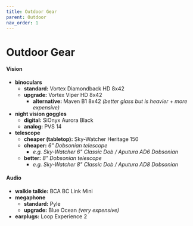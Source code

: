 ```yaml
---
title: Outdoor Gear
parent: Outdoor
nav_order: 1
---
```

# Outdoor Gear

#### Vision

- **binoculars** 
	- **standard:** Vortex Diamondback HD 8x42
	- **upgrade:** Vortex Viper HD 8x42
		- **alternative:** Maven B1 8x42 *(better glass but is heavier + more expensive)*
- **night vision goggles** 
	- **digital:** SiOnyx Aurora Black
	- **analog:** PVS 14
- **telescope**
	- **cheaper (tabletop):** Sky-Watcher Heritage 150
	- **cheaper:** *6" Dobsonian telescope*
		- *e.g. Sky-Watcher 6" Classic Dob / Aputura AD6 Dobsonian*
	- **better:** *8" Dobsonian telescope*
		- *e.g. Sky-Watcher 8" Classic Dob / Aputura AD8 Dobsonian*

#### Audio

- **walkie talkie:** BCA BC Link Mini
- **megaphone** 
	- **standard:** Pyle
	- **upgrade:** Blue Ocean *(very expensive)*
- **earplugs:** Loop Experience 2
